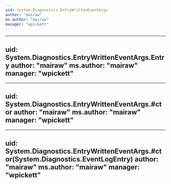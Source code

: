```yaml
---
uid: System.Diagnostics.EntryWrittenEventArgs
author: "mairaw"
ms.author: "mairaw"
manager: "wpickett"
---
```


---
uid: System.Diagnostics.EntryWrittenEventArgs.Entry
author: "mairaw"
ms.author: "mairaw"
manager: "wpickett"
---

---
uid: System.Diagnostics.EntryWrittenEventArgs.#ctor
author: "mairaw"
ms.author: "mairaw"
manager: "wpickett"
---

---
uid: System.Diagnostics.EntryWrittenEventArgs.#ctor(System.Diagnostics.EventLogEntry)
author: "mairaw"
ms.author: "mairaw"
manager: "wpickett"
---
